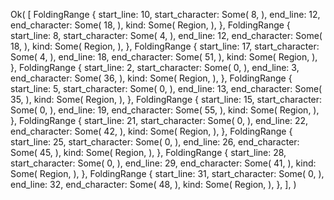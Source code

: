 Ok(
    [
        FoldingRange {
            start_line: 10,
            start_character: Some(
                8,
            ),
            end_line: 12,
            end_character: Some(
                18,
            ),
            kind: Some(
                Region,
            ),
        },
        FoldingRange {
            start_line: 8,
            start_character: Some(
                4,
            ),
            end_line: 12,
            end_character: Some(
                18,
            ),
            kind: Some(
                Region,
            ),
        },
        FoldingRange {
            start_line: 17,
            start_character: Some(
                4,
            ),
            end_line: 18,
            end_character: Some(
                51,
            ),
            kind: Some(
                Region,
            ),
        },
        FoldingRange {
            start_line: 2,
            start_character: Some(
                0,
            ),
            end_line: 3,
            end_character: Some(
                36,
            ),
            kind: Some(
                Region,
            ),
        },
        FoldingRange {
            start_line: 5,
            start_character: Some(
                0,
            ),
            end_line: 13,
            end_character: Some(
                35,
            ),
            kind: Some(
                Region,
            ),
        },
        FoldingRange {
            start_line: 15,
            start_character: Some(
                0,
            ),
            end_line: 19,
            end_character: Some(
                55,
            ),
            kind: Some(
                Region,
            ),
        },
        FoldingRange {
            start_line: 21,
            start_character: Some(
                0,
            ),
            end_line: 22,
            end_character: Some(
                42,
            ),
            kind: Some(
                Region,
            ),
        },
        FoldingRange {
            start_line: 25,
            start_character: Some(
                0,
            ),
            end_line: 26,
            end_character: Some(
                45,
            ),
            kind: Some(
                Region,
            ),
        },
        FoldingRange {
            start_line: 28,
            start_character: Some(
                0,
            ),
            end_line: 29,
            end_character: Some(
                41,
            ),
            kind: Some(
                Region,
            ),
        },
        FoldingRange {
            start_line: 31,
            start_character: Some(
                0,
            ),
            end_line: 32,
            end_character: Some(
                48,
            ),
            kind: Some(
                Region,
            ),
        },
    ],
)
